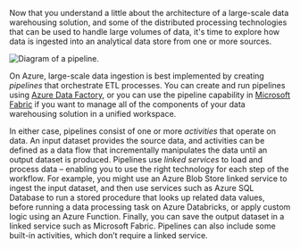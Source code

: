 Now that you understand a little about the architecture of a large-scale data warehousing solution, and some of the distributed processing technologies that can be used to handle large volumes of data, it's time to explore how data is ingested into an analytical data store from one or more sources.

![Diagram of a pipeline.](../media/pipeline.png)

On Azure, large-scale data ingestion is best implemented by creating *pipelines* that orchestrate ETL processes. You can create and run pipelines using [Azure Data Factory](https://azure.microsoft.com/services/data-factory?azure-portal=true), or you can use the pipeline capability in [Microsoft Fabric](/fabric/) if you want to manage all of the components of your data warehousing solution in a unified workspace.

In either case, pipelines consist of one or more *activities* that operate on data. An input dataset provides the source data, and activities can be defined as a data flow that incrementally manipulates the data until an output dataset is produced. Pipelines use *linked services* to load and process data – enabling you to use the right technology for each step of the workflow. For example, you might use an Azure Blob Store linked service to ingest the input dataset, and then use services such as Azure SQL Database to run a stored procedure that looks up related data values, before running a data processing task on Azure Databricks, or apply custom logic using an Azure Function. Finally, you can save the output dataset in a linked service such as Microsoft Fabric. Pipelines can also include some built-in activities, which don’t require a linked service.
